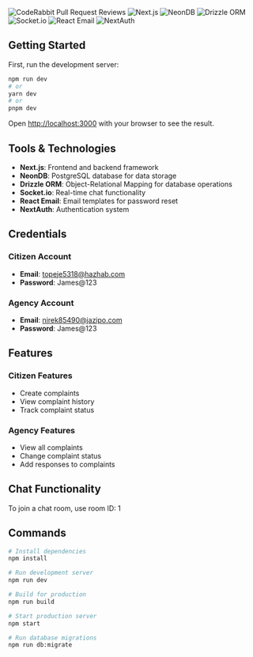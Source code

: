 ![CodeRabbit Pull Request Reviews](https://img.shields.io/coderabbit/prs/github/Mukunzijames/Engagement-System?utm_source=oss&utm_medium=github&utm_campaign=Mukunzijames%2FEngagement-System&labelColor=171717&color=FF570A&link=https%3A%2F%2Fcoderabbit.ai&label=CodeRabbit+Reviews)
![Next.js](https://img.shields.io/badge/Next.js-black?style=flat&logo=next.js&logoColor=white)
![NeonDB](https://img.shields.io/badge/NeonDB-00ADD8?style=flat&logo=postgresql&logoColor=white)
![Drizzle ORM](https://img.shields.io/badge/Drizzle_ORM-4A90E2?style=flat)
![Socket.io](https://img.shields.io/badge/Socket.io-010101?style=flat&logo=socket.io&logoColor=white)
![React Email](https://img.shields.io/badge/React_Email-61DAFB?style=flat&logo=react&logoColor=black)
![NextAuth](https://img.shields.io/badge/NextAuth-black?style=flat&logo=next.js&logoColor=white)

## Getting Started

First, run the development server:

```bash
npm run dev
# or
yarn dev
# or
pnpm dev
```

Open [http://localhost:3000](http://localhost:3000) with your browser to see the result.

## Tools & Technologies

- **Next.js**: Frontend and backend framework
- **NeonDB**: PostgreSQL database for data storage
- **Drizzle ORM**: Object-Relational Mapping for database operations
- **Socket.io**: Real-time chat functionality
- **React Email**: Email templates for password reset
- **NextAuth**: Authentication system

## Credentials

### Citizen Account
- **Email**: topeje5318@hazhab.com
- **Password**: James@123

### Agency Account
- **Email**: nirek85490@jazipo.com
- **Password**: James@123

## Features

### Citizen Features
- Create complaints
- View complaint history
- Track complaint status

### Agency Features
- View all complaints
- Change complaint status
- Add responses to complaints

## Chat Functionality
To join a chat room, use room ID: 1

## Commands

```bash
# Install dependencies
npm install

# Run development server
npm run dev

# Build for production
npm run build

# Start production server
npm start

# Run database migrations
npm run db:migrate
```
